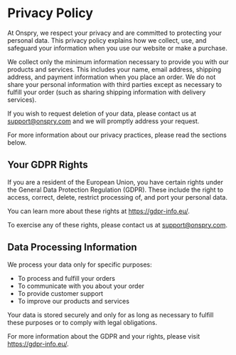 # Privacy Policy

At Onspry, we respect your privacy and are committed to protecting your personal data. This privacy policy explains how we collect, use, and safeguard your information when you use our website or make a purchase.

We collect only the minimum information necessary to provide you with our products and services. This includes your name, email address, shipping address, and payment information when you place an order. We do not share your personal information with third parties except as necessary to fulfill your order (such as sharing shipping information with delivery services).

If you wish to request deletion of your data, please contact us at support@onspry.com and we will promptly address your request.

For more information about our privacy practices, please read the sections below.

## Your GDPR Rights

If you are a resident of the European Union, you have certain rights under the General Data Protection Regulation (GDPR). These include the right to access, correct, delete, restrict processing of, and port your personal data.

You can learn more about these rights at https://gdpr-info.eu/.

To exercise any of these rights, please contact us at support@onspry.com.

## Data Processing Information

We process your data only for specific purposes:
- To process and fulfill your orders
- To communicate with you about your order
- To provide customer support
- To improve our products and services

Your data is stored securely and only for as long as necessary to fulfill these purposes or to comply with legal obligations.

For more information about the GDPR and your rights, please visit https://gdpr-info.eu/. 
